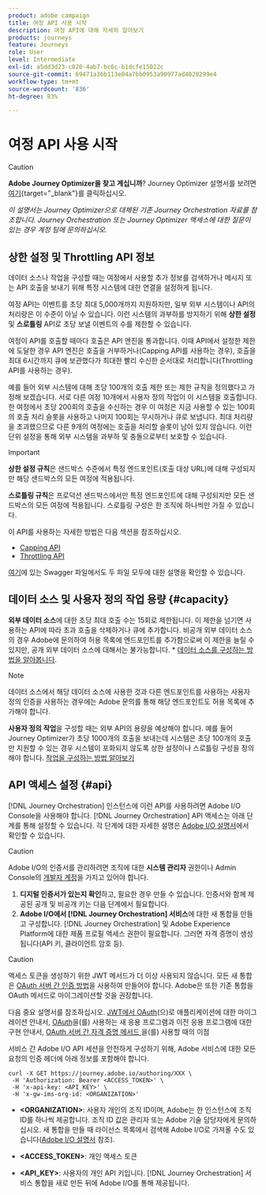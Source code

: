 ```yaml
---
product: adobe campaign
title: 여정 API 사용 시작
description: 여정 API에 대해 자세히 알아보기
products: journeys
feature: Journeys
role: User
level: Intermediate
exl-id: a5dd3d23-c820-4ab7-bc6c-b1dcfe15022c
source-git-commit: 69471a36b113e04a7bb0953a90977ad4020299e4
workflow-type: tm+mt
source-wordcount: '836'
ht-degree: 83%

---
```


# 여정 API 사용 시작


>[!CAUTION]
>
>**Adobe Journey Optimizer을 찾고 계십니까**? Journey Optimizer 설명서를 보려면 [여기](https://experienceleague.adobe.com/ko/docs/journey-optimizer/using/ajo-home){target="_blank"}를 클릭하십시오.
>
>
>_이 설명서는 Journey Optimizer으로 대체된 기존 Journey Orchestration 자료를 참조합니다. Journey Orchestration 또는 Journey Optimizer 액세스에 대한 질문이 있는 경우 계정 팀에 문의하십시오._


## 상한 설정 및 Throttling API 정보

데이터 소스나 작업을 구성할 때는 여정에서 사용할 추가 정보를 검색하거나 메시지 또는 API 호출을 보내기 위해 특정 시스템에 대한 연결을 설정하게 됩니다.

여정 API는 이벤트를 초당 최대 5,000개까지 지원하지만, 일부 외부 시스템이나 API의 처리량은 이 수준이 아닐 수 있습니다. 이런 시스템의 과부하를 방지하기 위해 **상한 설정** 및 **스로틀링** API로 초당 보낼 이벤트의 수를 제한할 수 있습니다.

여정이 API를 호출할 때마다 호출은 API 엔진을 통과합니다. 이때 API에서 설정한 제한에 도달한 경우 API 엔진은 호출을 거부하거나(Capping API를 사용하는 경우), 호출을 최대 6시간까지 큐에 보관했다가 최대한 빨리 수신한 순서대로 처리합니다(Throttling API를 사용하는 경우).

예를 들어 외부 시스템에 대해 초당 100개의 호출 제한 또는 제한 규칙을 정의했다고 가정해 보겠습니다. 서로 다른 여정 10개에서 사용자 정의 작업이 이 시스템을 호출합니다. 한 여정에서 초당 200회의 호출을 수신하는 경우 이 여정은 지금 사용할 수 있는 100회의 호출 처리 슬롯을 사용하고 나머지 100회는 무시하거나 큐로 보냅니다. 최대 처리량을 초과했으므로 다른 9개의 여정에는 호출을 처리할 슬롯이 남아 있지 않습니다. 이런 단위 설정을 통해 외부 시스템을 과부하 및 충돌으로부터 보호할 수 있습니다.

>[!IMPORTANT]
>
>**상한 설정 규칙**&#x200B;은 샌드박스 수준에서 특정 엔드포인트(호출 대상 URL)에 대해 구성되지만 해당 샌드박스의 모든 여정에 적용됩니다.
>
>**스로틀링 규칙**&#x200B;은 프로덕션 샌드박스에서만 특정 엔드포인트에 대해 구성되지만 모든 샌드박스의 모든 여정에 적용됩니다. 스로틀링 구성은 한 조직에 하나씩만 가질 수 있습니다.

이 API를 사용하는 자세한 방법은 다음 섹션을 참조하십시오.

* [Capping API](capping.md)
* [Throttling API](throttling.md)

[여기](https://adobedocs.github.io/JourneyAPI/docs/)에 있는 Swagger 파일에서도 두 파일 모두에 대한 설명을 확인할 수 있습니다.

## 데이터 소스 및 사용자 정의 작업 용량 {#capacity}

**외부 데이터 소스**&#x200B;에 대한 초당 최대 호출 수는 15회로 제한됩니다. 이 제한을 넘기면 사용하는 API에 따라 초과 호출을 삭제하거나 큐에 추가합니다. 비공개 외부 데이터 소스의 경우 Adobe에 문의하여 허용 목록에 엔드포인트를 추가함으로써 이 제한을 늘릴 수 있지만, 공개 외부 데이터 소스에 대해서는 불가능합니다. * [데이터 소스를 구성하는 방법을 알아봅니다](../datasource/about-data-sources.md).

>[!NOTE]
>
>데이터 소스에서 해당 데이터 소스에 사용한 것과 다른 엔드포인트를 사용하는 사용자 정의 인증을 사용하는 경우에는 Adobe 문의를 통해 해당 엔드포인트도 허용 목록에 추가해야 합니다.

**사용자 정의 작업**&#x200B;을 구성할 때는 외부 API의 용량을 예상해야 합니다. 예를 들어 Journey Optimizer가 초당 1000개의 호출을 보내는데 시스템은 초당 100개의 호출만 지원할 수 있는 경우 시스템이 포화되지 않도록 상한 설정이나 스로틀링 구성을 정의해야 합니다. [작업을 구성하는 방법 알아보기](../action/action.md)

## API 액세스 설정 {#api}

[!DNL Journey Orchestration] 인스턴스에 이런 API를 사용하려면 Adobe I/O Console을 사용해야 합니다. [!DNL Journey Orchestration] API 액세스는 아래 단계를 통해 설정할 수 있습니다. 각 단계에 대한 자세한 설명은 [Adobe I/O 설명서](https://www.adobe.io/authentication/auth-methods.html#!AdobeDocs/adobeio-auth/master/AuthenticationOverview/ServiceAccountIntegration.md)에서 확인할 수 있습니다.

>[!CAUTION]
>
>Adobe I/O의 인증서를 관리하려면 조직에 대한 <b>시스템 관리자</b> 권한이나 Admin Console의 [개발자 계정](https://helpx.adobe.com/jp/enterprise/using/manage-developers.html)을 가지고 있어야 합니다.

1. **디지털 인증서가 있는지 확인**&#x200B;하고, 필요한 경우 만들 수 있습니다. 인증서와 함께 제공된 공개 및 비공개 키는 다음 단계에서 필요합니다.
1. **Adobe I/O에서 [!DNL Journey Orchestration] 서비스**&#x200B;에 대한 새 통합을 만들고 구성합니다. [!DNL Journey Orchestration] 및 Adobe Experience Platform에 대한 제품 프로필 액세스 권한이 필요합니다. 그러면 자격 증명이 생성됩니다(API 키, 클라이언트 암호 등).

>[!CAUTION]
>
>액세스 토큰을 생성하기 위한 JWT 메서드가 더 이상 사용되지 않습니다. 모든 새 통합은 [OAuth 서버 간 인증 방법](https://experienceleague.adobe.com/docs/experience-platform/landing/platform-apis/api-authentication.html?lang=ko#select-oauth-server-to-server)을 사용하여 만들어야 합니다. Adobe은 또한 기존 통합을 OAuth 메서드로 마이그레이션할 것을 권장합니다.
>
>다음 중요 설명서를 참조하십시오.
>[JWT에서 OAuth](https://developer.adobe.com/developer-console/docs/guides/authentication/ServerToServerAuthentication/migration/)&#x200B;(으)로 애플리케이션에 대한 마이그레이션 안내서,
>[OAuth](https://developer.adobe.com/developer-console/docs/guides/authentication/ServerToServerAuthentication/implementation/)을(를) 사용하는 새 응용 프로그램과 이전 응용 프로그램에 대한 구현 안내서,
>[OAuth 서버 간 자격 증명 메서드 ](https://developer.adobe.com/developer-console/docs/guides/authentication/ServerToServerAuthentication/migration/#why-oauth-server-to-server-credentials)을(를) 사용할 때의 이점

서비스 간 Adobe I/O API 세션을 안전하게 구성하기 위해, Adobe 서비스에 대한 모든 요청의 인증 헤더에 아래 정보를 포함해야 합니다.

```
curl -X GET https://journey.adobe.io/authoring/XXX \
 -H 'Authorization: Bearer <ACCESS_TOKEN>' \
 -H 'x-api-key: <API_KEY>' \
 -H 'x-gw-ims-org-id: <ORGANIZATION>'
```

* **&lt;ORGANIZATION>**: 사용자 개인의 조직 ID이며, Adobe는 한 인스턴스에 조직 ID를 하나씩 제공합니다. 조직 ID 값은 관리자 또는 Adobe 기술 담당자에게 문의하십시오. 새 통합을 만들 때 라이선스 목록에서 검색해 Adobe I/O로 가져올 수도 있습니다([Adobe I/O 설명서](https://www.adobe.io/authentication/auth-methods.html#!AdobeDocs/adobeio-auth/master/AuthenticationOverview/ServiceAccountIntegration.md) 참조).

* **&lt;ACCESS_TOKEN>**: 개인 액세스 토큰

* **&lt;API_KEY>**: 사용자의 개인 API 키입니다. [!DNL Journey Orchestration] 서비스 통합을 새로 만든 뒤에 Adobe I/O를 통해 제공됩니다.
